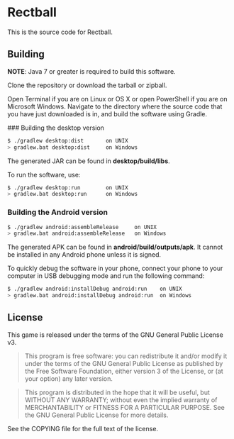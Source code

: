 # Rectball

This is the source code for Rectball.

## Building

**NOTE**: Java 7 or greater is required to build this software.

Clone the repository or download the tarball or zipball.

Open Terminal if you are on Linux or OS X or open PowerShell if you are on Microsoft Windows. Navigate to the directory where the source code that you have just downloaded is in, and build the software using Gradle.

### Building the desktop version

```bash
$ ./gradlew desktop:dist       on UNIX
> gradlew.bat desktop:dist     on Windows
```

The generated JAR can be found in **desktop/build/libs**.

To run the software, use:

```bash
$ ./gradlew desktop:run        on UNIX
> gradlew.bat desktop:run      on Windows
```

### Building the Android version

```bash
$ ./gradlew android:assembleRelease     on UNIX
> gradlew.bat android:assembleRelease   on Windows
```

The generated APK can be found in **android/build/outputs/apk**. It cannot be installed in any Android phone unless it is signed.

To quickly debug the software in your phone, connect your phone to your computer in USB debugging mode and run the following command:

```bash
$ ./gradlew android:installDebug android:run    on UNIX
> gradlew.bat android:installDebug android:run  on Windows
```

## License

This game is released under the terms of the GNU General Public License v3.

> This program is free software: you can redistribute it and/or modify it under the terms of the GNU General Public License as published by the Free Software Foundation, either version 3 of the License, or (at your option) any later version.

> This program is distributed in the hope that it will be useful, but WITHOUT ANY WARRANTY; without even the implied warranty of MERCHANTABILITY or FITNESS FOR A PARTICULAR PURPOSE.  See the GNU General Public License for more details.

See the COPYING file for the full text of the license.
